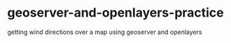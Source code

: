 # geoserver-and-openlayers-practice
getting wind directions over a map using geoserver and openlayers
